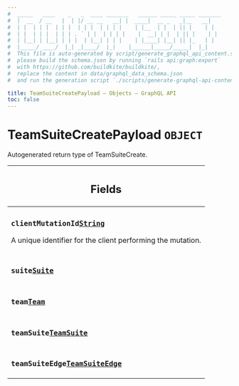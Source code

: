 ```yaml
---
#  _____   ____    _   _  ____ _______   ______ _____ _____ _______
#  |  __  / __   |  | |/ __ __   __| |  ____|  __ _   _|__   __|
#  | |  | | |  | | |  | | |  | | | |    | |__  | |  | || |    | |
#  | |  | | |  | | | . ` | |  | | | |    |  __| | |  | || |    | |
#  | |__| | |__| | | |  | |__| | | |    | |____| |__| || |_   | |
#  |_____/ ____/  |_| _|____/  |_|    |______|_____/_____|  |_|
#  This file is auto-generated by script/generate_graphql_api_content.sh,
#  please build the schema.json by running `rails api:graph:export`
#  with https://github.com/buildkite/buildkite/,
#  replace the content in data/graphql_data_schema.json
#  and run the generation script `./scripts/generate-graphql-api-content.sh`.

title: TeamSuiteCreatePayload – Objects – GraphQL API
toc: false
---
```

<!-- vale off -->
<h1 class="has-pills" data-algolia-exclude>
  TeamSuiteCreatePayload
  <span class="pill pill--object pill--normal-case pill--large"><code>OBJECT</code></span>
</h1>
<!-- vale on -->


Autogenerated return type of TeamSuiteCreate.

<table class="responsive-table responsive-table--single-column-rows">
  <thead>
    <th>
      <h2 data-algolia-exclude>Fields</h2>
    </th>
  </thead>
  <tbody>
    <tr><td><h3 class="is-small has-pills"><code>clientMutationId</code><a href="/docs/apis/graphql/schemas/scalar/string" class="pill pill--scalar pill--normal-case pill--medium" title="Go to SCALAR String"><code>String</code></a></h3><p>A unique identifier for the client performing the mutation.</p></td></tr><tr><td><h3 class="is-small has-pills"><code>suite</code><a href="/docs/apis/graphql/schemas/object/suite" class="pill pill--object pill--normal-case pill--medium" title="Go to OBJECT Suite"><code>Suite</code></a></h3></td></tr><tr><td><h3 class="is-small has-pills"><code>team</code><a href="/docs/apis/graphql/schemas/object/team" class="pill pill--object pill--normal-case pill--medium" title="Go to OBJECT Team"><code>Team</code></a></h3></td></tr><tr><td><h3 class="is-small has-pills"><code>teamSuite</code><a href="/docs/apis/graphql/schemas/object/teamsuite" class="pill pill--object pill--normal-case pill--medium" title="Go to OBJECT TeamSuite"><code>TeamSuite</code></a></h3></td></tr><tr><td><h3 class="is-small has-pills"><code>teamSuiteEdge</code><a href="/docs/apis/graphql/schemas/object/teamsuiteedge" class="pill pill--object pill--normal-case pill--medium" title="Go to OBJECT TeamSuiteEdge"><code>TeamSuiteEdge</code></a></h3></td></tr>
  </tbody>
</table>
